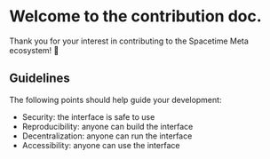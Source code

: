 # Welcome to the contribution doc.   

Thank you for your interest in contributing to the Spacetime Meta ecosystem! 🚀

## Guidelines

The following points should help guide your development:

- Security: the interface is safe to use
- Reproducibility: anyone can build the interface
- Decentralization: anyone can run the interface
- Accessibility: anyone can use the interface

